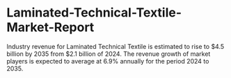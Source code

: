 # Laminated-Technical-Textile-Market-Report
Industry revenue for Laminated Technical Textile is estimated to rise to $4.5 billion by 2035 from $2.1 billion of 2024. The revenue growth of market players is expected to average at 6.9% annually for the period 2024 to 2035.
